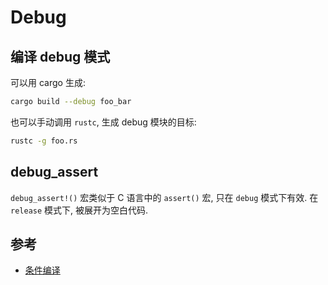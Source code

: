 # Debug

## 编译 debug 模式

可以用 cargo 生成:

```bash
cargo build --debug foo_bar
```

也可以手动调用 `rustc`, 生成 debug 模块的目标:

```bash
rustc -g foo.rs
```

## debug_assert

`debug_assert!()` 宏类似于 C 语言中的 `assert()` 宏, 只在 `debug` 模式下有效.
在 `release` 模式下, 被展开为空白代码.

## 参考

- [条件编译](../crates/conditional-compilation.md)
